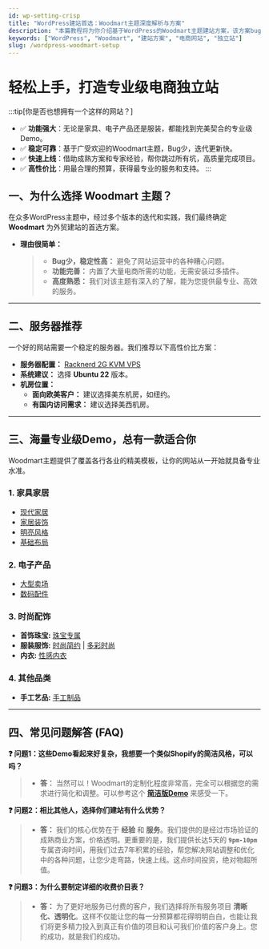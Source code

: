 ```yaml
---
id: wp-setting-crisp
title: "WordPress建站首选：Woodmart主题深度解析与方案"
description: "本篇教程将为你介绍基于WordPress的Woodmart主题建站方案，该方案bug少，功能完善，能够帮助你快速高质量地完成独立站项目。"
keywords: ["WordPress", "Woodmart", "建站方案", "电商网站", "独立站"]
slug: /wordpress-woodmart-setup
---
```


# 轻松上手，打造专业级电商独立站

:::tip[你是否也想拥有一个这样的网站？]
- ✅ **功能强大**：无论是家具、电子产品还是服装，都能找到完美契合的专业级Demo。
- ✅ **稳定可靠**：基于广受欢迎的Woodmart主题，Bug少，迭代更新快。
- ✅ **快速上线**：借助成熟方案和专家经验，帮你跳过所有坑，高质量完成项目。
- ✅ **高性价比**：用最合理的预算，获得最专业的服务和支持。
:::

## 一、为什么选择 Woodmart 主题？

在众多WordPress主题中，经过多个版本的迭代和实践，我们最终确定 **Woodmart** 为外贸建站的首选方案。

- **理由很简单：**
  > - **Bug少，稳定性高：** 避免了网站运营中的各种糟心问题。
  > - **功能完善：** 内置了大量电商所需的功能，无需安装过多插件。
  > - **高度熟悉：** 我们对该主题有深入的了解，能为您提供最专业、高效的服务。

---

## 二、服务器推荐

一个好的网站需要一个稳定的服务器。我们推荐以下高性价比方案：

- **服务器配置：** [Racknerd 2G KVM VPS](https://my.racknerd.com/cart.php?a=add&pid=768)
- **系统建议：** 选择 **Ubuntu 22** 版本。
- **机房位置：**
  - **面向欧美客户：** 建议选择美东机房，如纽约。
  - **有国内访问需求：** 建议选择美西机房。

---

## 三、海量专业级Demo，总有一款适合你

Woodmart主题提供了覆盖各行各业的精美模板，让你的网站从一开始就具备专业水准。

### 1. 家具家居
- [现代家居](https://woodmart.xtemos.com/home/)
- [家居装饰](https://woodmart.xtemos.com/demo-decor/demo/decor/)
- [明亮风格](https://woodmart.xtemos.com/demo-light/?opt=light)
- [基础布局](https://woodmart.xtemos.com/layout-basic/?opt=layout_basic)

### 2. 电子产品
- [大型卖场](https://woodmart.xtemos.com/megamarket/)
- [数码配件](https://woodmart.xtemos.com/accessories/)

### 3. 时尚配饰
- **首饰珠宝:** [珠宝专属](https://woodmart.xtemos.com/demo-jewellery/demo/jewellery/)
- **服装服饰:** [时尚简约](https://woodmart.xtemos.com/demo-fashion-minimalism/demo/fashion-minimalism/) | [多彩时尚](https://woodmart.xtemos.com/demo-fashion-colored/demo/fashion-colored/)
- **内衣:** [性感内衣](https://woodmart.xtemos.com/demo-lingerie/demo/lingerie/)

### 4. 其他品类
- **手工艺品:** [手工制品](https://woodmart.xtemos.com/handmade/)

---

## 四、常见问题解答 (FAQ)

**❓ 问题1：这些Demo看起来好复杂，我想要一个类似Shopify的简洁风格，可以吗？**
> - **答：** 当然可以！Woodmart的定制化程度非常高，完全可以根据您的需求进行简化和调整。可以参考这个 [**简洁版Demo**](https://www.notion.so/Simple-Demo-fba3892c66094ec1a696a83ee3f8b68b?pvs=21) 来感受一下。

**❓ 问题2：相比其他人，选择你们建站有什么优势？**
> - **答：** 我们的核心优势在于 **经验** 和 **服务**。我们提供的是经过市场验证的成熟商业方案，价格透明。更重要的是，我们提供长达5天的 **`9pm-10pm`** 专属咨询时间，用我们过去7年积累的经验，帮您解决网站调整和优化中的各种问题，让您少走弯路，快速上线。这点时间投资，绝对物超所值。

**❓ 问题3：为什么要制定详细的收费价目表？**
> - **答：** 为了更好地服务已付费的客户，我们选择将所有服务项目 **清晰化、透明化**。这样不仅能让您的每一分预算都花得明明白白，也能让我们将更多精力投入到真正有价值的项目和认可我们价值的客户身上。您的成功，就是我们的成功。

